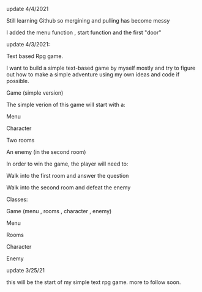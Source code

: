 update 4/4/2021
 
 Still learning Github so mergining and pulling has become messy
 
 I added the menu function , start function and the first "door" 


update 4/3/2021: 

Text based Rpg game.  

 

I want to build a simple text-based game by myself mostly and try to figure out how to make a simple adventure using my own ideas and code if possible.  

 

Game (simple version)  

The simple verion of this game will start with a:  

Menu 

Character  

Two rooms  

An enemy (in the second room)  

 

In order to win the game, the player will need to:  

Walk into the first room and answer the question 

Walk into the second room and defeat the enemy 

 

Classes:  

Game (menu , rooms , character , enemy)  

Menu  

Rooms  

Character 

Enemy  




update 3/25/21

this will be the start of my simple text rpg game. more to follow soon.

